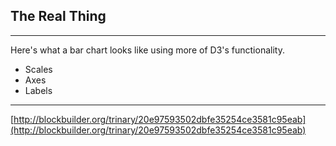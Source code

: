 ## The Real Thing

***

Here's what a bar chart looks like using more of D3's functionality.

 * Scales
 * Axes
 * Labels

 ***

 [http://blockbuilder.org/trinary/20e97593502dbfe35254ce3581c95eab](http://blockbuilder.org/trinary/20e97593502dbfe35254ce3581c95eab)

